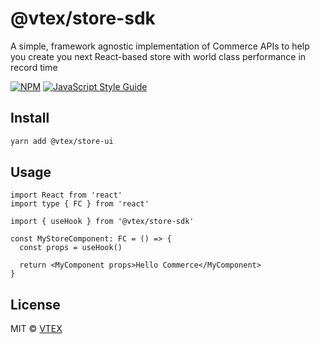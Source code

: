 # @vtex/store-sdk

A simple, framework agnostic implementation of Commerce APIs to help you create you next React-based store with world class performance in record time

[![NPM](https://img.shields.io/npm/v/@vtex/store-sdk.svg)](https://www.npmjs.com/package/@vtex/store-sdk) [![JavaScript Style Guide](https://img.shields.io/badge/code_style-standard-brightgreen.svg)](https://standardjs.com)

## Install

```bash
yarn add @vtex/store-ui
```

## Usage

```tsx
import React from 'react'
import type { FC } from 'react'

import { useHook } from '@vtex/store-sdk'

const MyStoreComponent: FC = () => {
  const props = useHook()

  return <MyComponent props>Hello Commerce</MyComponent>
}
```

## License

MIT © [VTEX](https://github.com/vtex/faststore)

